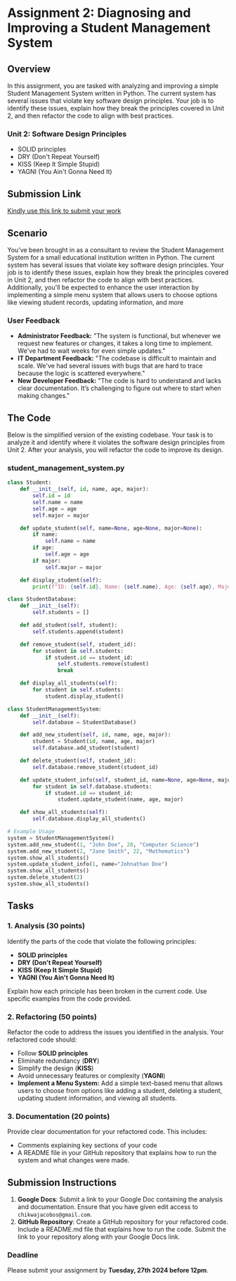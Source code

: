 # Assignment 2: Diagnosing and Improving a Student Management System

## Overview
In this assignment, you are tasked with analyzing and improving a simple Student Management System written in Python. The current system has several issues that violate key software design principles. Your job is to identify these issues, explain how they break the principles covered in Unit 2, and then refactor the code to align with best practices.

### Unit 2: Software Design Principles
- SOLID principles
- DRY (Don't Repeat Yourself)
- KISS (Keep It Simple Stupid)
- YAGNI (You Ain't Gonna Need It)

## Submission Link
[Kindly use this link to submit your work](https://forms.gle/8VaBPnemoazLFJo76)


## Scenario
You’ve been brought in as a consultant to review the Student Management System for a small educational institution written in Python. The current system has several issues that violate key software design principles. Your job is to identify these issues, explain how they break the principles covered in Unit 2, and then refactor the code to align with best practices. Additionally, you'll be expected to enhance the user interaction by implementing a simple menu system that allows users to choose options like viewing student records, updating information, and more

### User Feedback
- **Administrator Feedback:** "The system is functional, but whenever we request new features or changes, it takes a long time to implement. We've had to wait weeks for even simple updates."
- **IT Department Feedback:** "The codebase is difficult to maintain and scale. We've had several issues with bugs that are hard to trace because the logic is scattered everywhere."
- **New Developer Feedback:** "The code is hard to understand and lacks clear documentation. It’s challenging to figure out where to start when making changes."

## The Code
Below is the simplified version of the existing codebase. Your task is to analyze it and identify where it violates the software design principles from Unit 2. After your analysis, you will refactor the code to improve its design.

### student_management_system.py

```python
class Student:
    def __init__(self, id, name, age, major):
        self.id = id
        self.name = name
        self.age = age
        self.major = major

    def update_student(self, name=None, age=None, major=None):
        if name:
            self.name = name
        if age:
            self.age = age
        if major:
            self.major = major

    def display_student(self):
        print(f"ID: {self.id}, Name: {self.name}, Age: {self.age}, Major: {self.major}")

class StudentDatabase:
    def __init__(self):
        self.students = []

    def add_student(self, student):
        self.students.append(student)

    def remove_student(self, student_id):
        for student in self.students:
            if student.id == student_id:
                self.students.remove(student)
                break

    def display_all_students(self):
        for student in self.students:
            student.display_student()

class StudentManagementSystem:
    def __init__(self):
        self.database = StudentDatabase()

    def add_new_student(self, id, name, age, major):
        student = Student(id, name, age, major)
        self.database.add_student(student)

    def delete_student(self, student_id):
        self.database.remove_student(student_id)

    def update_student_info(self, student_id, name=None, age=None, major=None):
        for student in self.database.students:
            if student.id == student_id:
                student.update_student(name, age, major)

    def show_all_students(self):
        self.database.display_all_students()

# Example Usage
system = StudentManagementSystem()
system.add_new_student(1, "John Doe", 20, "Computer Science")
system.add_new_student(2, "Jane Smith", 22, "Mathematics")
system.show_all_students()
system.update_student_info(1, name="Johnathan Doe")
system.show_all_students()
system.delete_student(2)
system.show_all_students()
```

## Tasks

### 1. Analysis (30 points)
Identify the parts of the code that violate the following principles:
- **SOLID principles**
- **DRY (Don't Repeat Yourself)**
- **KISS (Keep It Simple Stupid)**
- **YAGNI (You Ain't Gonna Need It)**

Explain how each principle has been broken in the current code. Use specific examples from the code provided.

### 2. Refactoring (50 points)
Refactor the code to address the issues you identified in the analysis. Your refactored code should:
- Follow **SOLID principles**
- Eliminate redundancy (**DRY**)
- Simplify the design (**KISS**)
- Avoid unnecessary features or complexity (**YAGNI**)
- **Implement a Menu System:** Add a simple text-based menu that allows users to choose from options like adding a student, deleting a student, updating student information, and viewing all students.

### 3. Documentation (20 points)
Provide clear documentation for your refactored code. This includes:
- Comments explaining key sections of your code
- A README file in your GitHub repository that explains how to run the system and what changes were made.

## Submission Instructions
1. **Google Docs**: Submit a link to your Google Doc containing the analysis and documentation. Ensure that you have given edit access to `chikwajacobos@gmail.com`.
2. **GitHub Repository**: Create a GitHub repository for your refactored code. Include a README.md file that explains how to run the code. Submit the link to your repository along with your Google Docs link.

### Deadline
Please submit your assignment by **Tuesday, 27th 2024 before 12pm**.
